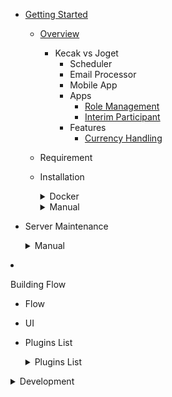 - [Getting Started](README.md)

  - [Overview](gettingStarted_Overview.md)
	- Kecak vs Joget 
		- Scheduler
		- Email Processor
		- Mobile App
		- Apps
			- [Role Management](tesst.md)
			- [Interim Participant](InterimParticipant.md)
		- Features
			- [Currency Handling](CurrencyHandling.md)
  - Requirement
  - Installation
	  <details>
	  <summary> Docker </summary>
			
	- [Install Docker Using Linux](Docker_InstallLinux.md)
	- [Install Docker Using Windows](Docker_InstallWindows.md)

      </details>
	  <details>
	  <summary> Manual </summary>
		- [Install Manual Using Linux](install_ManualLinux.md)
		- [Install Manual Using Windows](install_ManualWindows.md)
		- [Database Set Up](databaseSetUp_manual.md)
      </details>
	  
  - Server Maintenance
	  <details>
	  <summary> Manual </summary>
	- [Start and Stop Kecak Workflow](.md)
	- [Start and Stop MySQL Service](.md)
	- [Set Up Java Memory](.md)
	
      </details>
	  
- Building Flow
  - Flow
  - UI
  
  - Plugins List
  
	  <details>
	  <summary> Plugins List </summary>
	
	- [Start and Stop Kecak Workflow](PluginsList_ KecakMobile_ InboxPageAPI.md)
	- [Start and Stop MySQL Service](PluginsList_ KecakMobile_CheckTokenAPI.md)
	- [Set Up Java Memory](PluginsList_ KecakMobile_DataListActionAPI.md)
	- [Kecak Mobile Datalist UI API](PluginsList_ KecakMobile_datalistUiAPI.md)
	- [Kecak Mobile Form UI API](PluginsList_ KecakMobile_FormUiAPI.md)
	- [Kecak Mobile Load Binder](PluginsList_ KecakMobile_LoadBinder.md)
	- [Kecak Mobile Login API](PluginsList_ KecakMobile_LoginAPI.md)
	- [Kecak Mobile Option Binder User Locale](PluginsList_ KecakMobile_optionBinderUserLocale.md)
	- [Kecak Mobile Published App UI API](PluginsList_ KecakMobile_publishedAppUiAPI.md)
	- [Kecak Mobile Refresh Token API](PluginsList_ KecakMobile_refreshTokenAPI.md)
	- [Kecak Mobile Run Process API](PluginsList_ KecakMobile_runProcessPageAPI.md)
	- [Kecak Mobile Store Binder Edit Profile Picture API](PluginsList_ KecakMobile_storeBinder_editProfilePictureAPI.md)
	- [Kecak Mobile Store Binder File Upload API](PluginsList_ KecakMobile_StoreBinder-FileUploadAPI.md)
	- [Kecak Mobile Userview UI API](PluginsList_ KecakMobile_userviewUiAPI.md)
	
      </details>
	  
  	<details>
  	<summary> Development </summary>
			
	- [Compliling Core](development_compilingCore.md)
	- [Automated Process](development_automatedProcess.md)

 	 <details>
  	<summary> Building Plugins </summary>

	- [Building Plugins - UI](buildingFlow_Ui.md)
	- [Building Plugins - Overview](buildingPlugins_Routes.md)
	- [Building Plugins - Routes](buildingPlugins_Userview.md)
	- [Building Plugins - Workflow Variable](buildingPlugins_WorkflowVariable.md)
	</details>
	
	- [Building Aplication]()- [API]()
	- [Plugin Suite]()
 	</details>
